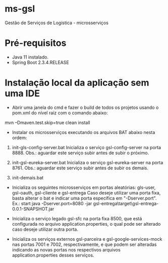 # ms-gsl
Gestão de Serviços de Logística - microsserviços

# Pré-requisitos
- Java 11 instalado.
- Spring Boot 2.3.4.RELEASE

# Instalação local da aplicação sem uma IDE

- Abrir uma janela do cmd e fazer o build de todos os projetos usando o pom.xml do nível raiz com o comando abaixo: 

mvn –Dmaven.test.skip=true clean install

- Instalar os microsserviços executando os arquivos BAT abaixo nesta ordem:

1) init-gls-config-server.bat
Inicializa o serviço gsl-config-server na porta 8888. 
Obs.: aguardar este serviço subir antes de subir o próximo.

2) init-gsl-eureka-server.bat
Inicializa o serviço gsl-eureka-server na porta 8761.
Obs.: aguardar este serviço subir antes de subir os demais.

3) init-demais.bat 

- Inicializa os seguintes microsserviços em portas aleatórias:
gls-user, gsl-oauth, gsl-cliente e gsl-entrega
Caso deseje utilizar uma porta fixa, basta alterar o bat e indicar uma porta específica em "-Dserver.port".
Ex.: start java -Dserver.port=8080 -jar gsl-entrega\target\gsl-entrega-0.0.1-SNAPSHOT.jar

- Inicializa o serviço legado gsl-sfc na porta fixa 8500, que está configurada no arquivo application.properties, o qual pode ser alterado
caso deseje utilizar outra porta.

- Inicializa os serviços externos gsl-parceira e gsl-google-services-mock nas portas 7001 e 7002, respectivamente, e que podem ser alteradas
indicando as novas portas nos respectivos arquivos application.properties desses serviços.
